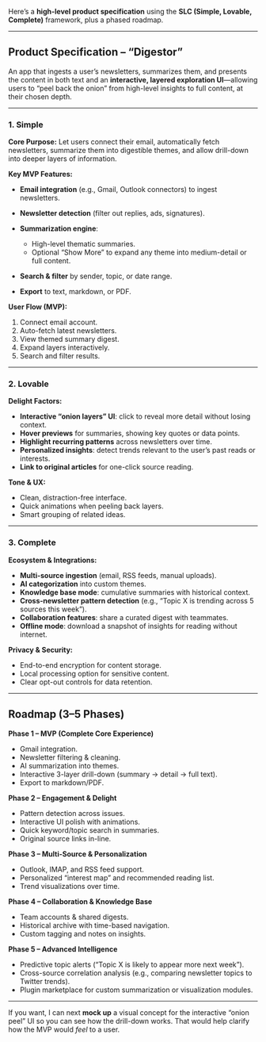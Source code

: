 Here’s a **high-level product specification** using the **SLC (Simple, Lovable, Complete)** framework, plus a phased roadmap.

---

## **Product Specification – “Digestor”**

An app that ingests a user’s newsletters, summarizes them, and presents the content in both text and an **interactive, layered exploration UI**—allowing users to “peel back the onion” from high-level insights to full content, at their chosen depth.

---

### **1. Simple**

**Core Purpose:**
Let users connect their email, automatically fetch newsletters, summarize them into digestible themes, and allow drill-down into deeper layers of information.

**Key MVP Features:**

* **Email integration** (e.g., Gmail, Outlook connectors) to ingest newsletters.
* **Newsletter detection** (filter out replies, ads, signatures).
* **Summarization engine**:

  * High-level thematic summaries.
  * Optional “Show More” to expand any theme into medium-detail or full content.
* **Search & filter** by sender, topic, or date range.
* **Export** to text, markdown, or PDF.

**User Flow (MVP):**

1. Connect email account.
2. Auto-fetch latest newsletters.
3. View themed summary digest.
4. Expand layers interactively.
5. Search and filter results.

---

### **2. Lovable**

**Delight Factors:**

* **Interactive “onion layers” UI**: click to reveal more detail without losing context.
* **Hover previews** for summaries, showing key quotes or data points.
* **Highlight recurring patterns** across newsletters over time.
* **Personalized insights**: detect trends relevant to the user’s past reads or interests.
* **Link to original articles** for one-click source reading.

**Tone & UX:**

* Clean, distraction-free interface.
* Quick animations when peeling back layers.
* Smart grouping of related ideas.

---

### **3. Complete**

**Ecosystem & Integrations:**

* **Multi-source ingestion** (email, RSS feeds, manual uploads).
* **AI categorization** into custom themes.
* **Knowledge base mode**: cumulative summaries with historical context.
* **Cross-newsletter pattern detection** (e.g., “Topic X is trending across 5 sources this week”).
* **Collaboration features**: share a curated digest with teammates.
* **Offline mode**: download a snapshot of insights for reading without internet.

**Privacy & Security:**

* End-to-end encryption for content storage.
* Local processing option for sensitive content.
* Clear opt-out controls for data retention.

---

## **Roadmap (3–5 Phases)**

**Phase 1 – MVP (Complete Core Experience)**

* Gmail integration.
* Newsletter filtering & cleaning.
* AI summarization into themes.
* Interactive 3-layer drill-down (summary → detail → full text).
* Export to markdown/PDF.

**Phase 2 – Engagement & Delight**

* Pattern detection across issues.
* Interactive UI polish with animations.
* Quick keyword/topic search in summaries.
* Original source links in-line.

**Phase 3 – Multi-Source & Personalization**

* Outlook, IMAP, and RSS feed support.
* Personalized “interest map” and recommended reading list.
* Trend visualizations over time.

**Phase 4 – Collaboration & Knowledge Base**

* Team accounts & shared digests.
* Historical archive with time-based navigation.
* Custom tagging and notes on insights.

**Phase 5 – Advanced Intelligence**

* Predictive topic alerts (“Topic X is likely to appear more next week”).
* Cross-source correlation analysis (e.g., comparing newsletter topics to Twitter trends).
* Plugin marketplace for custom summarization or visualization modules.

---

If you want, I can next **mock up** a visual concept for the interactive “onion peel” UI so you can see how the drill-down works. That would help clarify how the MVP would *feel* to a user.
